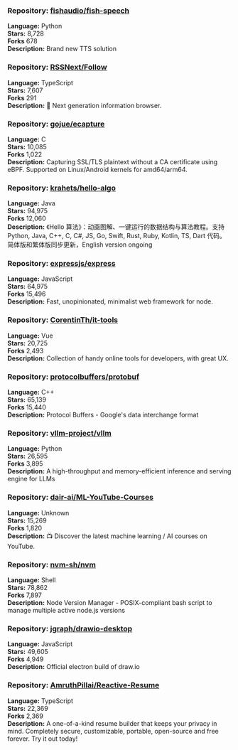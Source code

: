 ### **Repository:** [fishaudio/fish-speech](https://github.com/fishaudio/fish-speech)  

**Language:** Python  
**Stars:** 8,728  
**Forks** 678  
**Description:** Brand new TTS solution  

### **Repository:** [RSSNext/Follow](https://github.com/RSSNext/Follow)  

**Language:** TypeScript  
**Stars:** 7,607  
**Forks** 291  
**Description:** 🧡 Next generation information browser.  

### **Repository:** [gojue/ecapture](https://github.com/gojue/ecapture)  

**Language:** C  
**Stars:** 10,085  
**Forks** 1,022  
**Description:** Capturing SSL/TLS plaintext without a CA certificate using eBPF. Supported on Linux/Android kernels for amd64/arm64.  

### **Repository:** [krahets/hello-algo](https://github.com/krahets/hello-algo)  

**Language:** Java  
**Stars:** 94,975  
**Forks** 12,060  
**Description:** 《Hello 算法》：动画图解、一键运行的数据结构与算法教程。支持 Python, Java, C++, C, C#, JS, Go, Swift, Rust, Ruby, Kotlin, TS, Dart 代码。简体版和繁体版同步更新，English version ongoing  

### **Repository:** [expressjs/express](https://github.com/expressjs/express)  

**Language:** JavaScript  
**Stars:** 64,975  
**Forks** 15,496  
**Description:** Fast, unopinionated, minimalist web framework for node.  

### **Repository:** [CorentinTh/it-tools](https://github.com/CorentinTh/it-tools)  

**Language:** Vue  
**Stars:** 20,725  
**Forks** 2,493  
**Description:** Collection of handy online tools for developers, with great UX.  

### **Repository:** [protocolbuffers/protobuf](https://github.com/protocolbuffers/protobuf)  

**Language:** C++  
**Stars:** 65,139  
**Forks** 15,440  
**Description:** Protocol Buffers - Google's data interchange format  

### **Repository:** [vllm-project/vllm](https://github.com/vllm-project/vllm)  

**Language:** Python  
**Stars:** 26,595  
**Forks** 3,895  
**Description:** A high-throughput and memory-efficient inference and serving engine for LLMs  

### **Repository:** [dair-ai/ML-YouTube-Courses](https://github.com/dair-ai/ML-YouTube-Courses)  

**Language:** Unknown  
**Stars:** 15,269  
**Forks** 1,820  
**Description:** 📺 Discover the latest machine learning / AI courses on YouTube.  

### **Repository:** [nvm-sh/nvm](https://github.com/nvm-sh/nvm)  

**Language:** Shell  
**Stars:** 78,862  
**Forks** 7,897  
**Description:** Node Version Manager - POSIX-compliant bash script to manage multiple active node.js versions  

### **Repository:** [jgraph/drawio-desktop](https://github.com/jgraph/drawio-desktop)  

**Language:** JavaScript  
**Stars:** 49,605  
**Forks** 4,949  
**Description:** Official electron build of draw.io  

### **Repository:** [AmruthPillai/Reactive-Resume](https://github.com/AmruthPillai/Reactive-Resume)  

**Language:** TypeScript  
**Stars:** 22,369  
**Forks** 2,369  
**Description:** A one-of-a-kind resume builder that keeps your privacy in mind. Completely secure, customizable, portable, open-source and free forever. Try it out today!  

